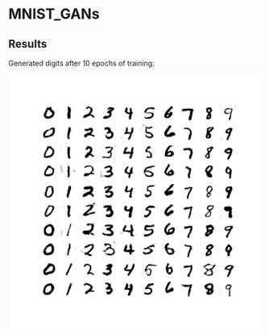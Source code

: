 # MNIST_GANs

## Results

Generated digits after 10 epochs of training:

<img title="Results after 10 epochs of training" src="generated_data.png">